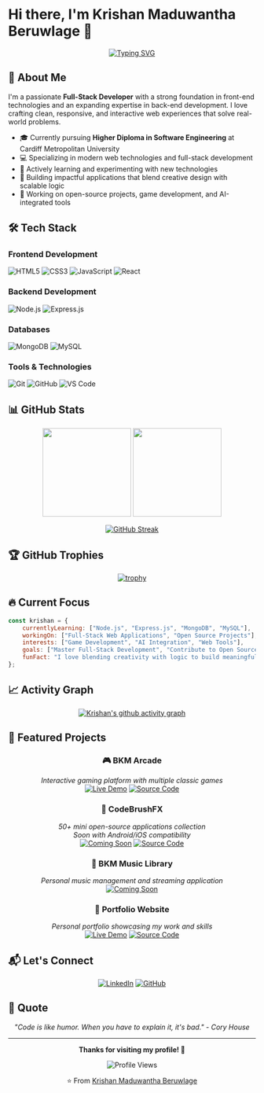 # Hi there, I'm Krishan Maduwantha Beruwlage 👋

<div align="center">
  
[![Typing SVG](https://readme-typing-svg.herokuapp.com?font=Fira+Code&pause=1000&color=2196F3&center=true&vCenter=true&width=435&lines=Full-Stack+Developer;Software+Engineering+Student;Open+Source+Enthusiast;Problem+Solver)](https://git.io/typing-svg)

</div>

## 🚀 About Me

I'm a passionate **Full-Stack Developer** with a strong foundation in front-end technologies and an expanding expertise in back-end development. I love crafting clean, responsive, and interactive web experiences that solve real-world problems.

- 🎓 Currently pursuing **Higher Diploma in Software Engineering** at Cardiff Metropolitan University
- 💻 Specializing in modern web technologies and full-stack development
- 🌱 Actively learning and experimenting with new technologies
- 🎯 Building impactful applications that blend creative design with scalable logic
- 🔬 Working on open-source projects, game development, and AI-integrated tools

## 🛠️ Tech Stack

### Frontend Development
![HTML5](https://img.shields.io/badge/HTML5-E34F26?style=for-the-badge&logo=html5&logoColor=white)
![CSS3](https://img.shields.io/badge/CSS3-1572B6?style=for-the-badge&logo=css3&logoColor=white)
![JavaScript](https://img.shields.io/badge/JavaScript-F7DF1E?style=for-the-badge&logo=javascript&logoColor=black)
![React](https://img.shields.io/badge/React-20232A?style=for-the-badge&logo=react&logoColor=61DAFB)

### Backend Development
![Node.js](https://img.shields.io/badge/Node.js-43853D?style=for-the-badge&logo=node.js&logoColor=white)
![Express.js](https://img.shields.io/badge/Express.js-404D59?style=for-the-badge&logo=express&logoColor=white)

### Databases
![MongoDB](https://img.shields.io/badge/MongoDB-4EA94B?style=for-the-badge&logo=mongodb&logoColor=white)
![MySQL](https://img.shields.io/badge/MySQL-00000F?style=for-the-badge&logo=mysql&logoColor=white)

### Tools & Technologies
![Git](https://img.shields.io/badge/Git-F05032?style=for-the-badge&logo=git&logoColor=white)
![GitHub](https://img.shields.io/badge/GitHub-100000?style=for-the-badge&logo=github&logoColor=white)
![VS Code](https://img.shields.io/badge/VS_Code-0078D4?style=for-the-badge&logo=visual%20studio%20code&logoColor=white)

## 📊 GitHub Stats

<div align="center">
  
<img height="180em" src="https://github-readme-stats.vercel.app/api?username=beruwalage-krishan-maduwantha&show_icons=true&theme=tokyonight&include_all_commits=true&count_private=true"/>
<img height="180em" src="https://github-readme-stats.vercel.app/api/top-langs/?username=beruwalage-krishan-maduwantha&layout=compact&langs_count=7&theme=tokyonight"/>

</div>

<div align="center">
  
[![GitHub Streak](https://streak-stats.demolab.com?user=beruwalage-krishan-maduwantha&theme=tokyonight&hide_border=true)](https://git.io/streak-stats)

</div>

## 🏆 GitHub Trophies

<div align="center">
  
[![trophy](https://github-profile-trophy.vercel.app/?username=beruwalage-krishan-maduwantha&theme=tokyonight&no-frame=true&no-bg=false&margin-w=4)](https://github.com/ryo-ma/github-profile-trophy)

</div>

## 🔥 Current Focus

```javascript
const krishan = {
    currentlyLearning: ["Node.js", "Express.js", "MongoDB", "MySQL"],
    workingOn: ["Full-Stack Web Applications", "Open Source Projects"],
    interests: ["Game Development", "AI Integration", "Web Tools"],
    goals: ["Master Full-Stack Development", "Contribute to Open Source"],
    funFact: "I love blending creativity with logic to build meaningful applications"
};
```

## 📈 Activity Graph

<div align="center">
  
[![Krishan's github activity graph](https://github-readme-activity-graph.vercel.app/graph?username=beruwalage-krishan-maduwantha&theme=tokyo-night)](https://github.com/ashutosh00710/github-readme-activity-graph)

</div>

## 🚀 Featured Projects

<div align="center">

### 🎮 BKM Arcade
*Interactive gaming platform with multiple classic games*
<br>
[![Live Demo](https://img.shields.io/badge/Live-Demo-success?style=for-the-badge&logo=vercel)](https://your-live-demo-link.com) 
[![Source Code](https://img.shields.io/badge/Source-Code-blue?style=for-the-badge&logo=github)](https://github.com/beruwalage-krishan-maduwantha/bkm-arcade)

### 🎨 CodeBrushFX
*50+ mini open-source applications collection*
<br>
*Soon with Android/iOS compatibility*
<br>
[![Coming Soon](https://img.shields.io/badge/Coming-Soon-orange?style=for-the-badge&logo=rocket)]()
[![Source Code](https://img.shields.io/badge/Source-Code-blue?style=for-the-badge&logo=github)](https://github.com/beruwalage-krishan-maduwantha/codebrushfx)

### 🎵 BKM Music Library
*Personal music management and streaming application*
<br>
[![Coming Soon](https://img.shields.io/badge/Coming-Soon-orange?style=for-the-badge&logo=music)]()

### 💼 Portfolio Website
*Personal portfolio showcasing my work and skills*
<br>
[![Live Demo](https://img.shields.io/badge/Live-Demo-success?style=for-the-badge&logo=vercel)](https://your-portfolio-link.com) 
[![Source Code](https://img.shields.io/badge/Source-Code-blue?style=for-the-badge&logo=github)](https://github.com/beruwalage-krishan-maduwantha/portfolio)

</div>

## 📬 Let's Connect

<div align="center">

[![LinkedIn](https://img.shields.io/badge/LinkedIn-0077B5?style=for-the-badge&logo=linkedin&logoColor=white)](https://www.linkedin.com/in/krishan-maduwantha-a6181b302/)
[![GitHub](https://img.shields.io/badge/GitHub-100000?style=for-the-badge&logo=github&logoColor=white)](https://github.com/beruwalage-krishan-maduwantha)

</div>

## 💭 Quote

<div align="center">
  
*"Code is like humor. When you have to explain it, it's bad." - Cory House*

</div>

---

<div align="center">

**Thanks for visiting my profile! 🚀**

![Profile Views](https://komarev.com/ghpvc/?username=beruwalage-krishan-maduwantha&color=blue&style=flat-square)

⭐️ From [Krishan Maduwantha Beruwlage](https://github.com/beruwalage-krishan-maduwantha)

</div>
